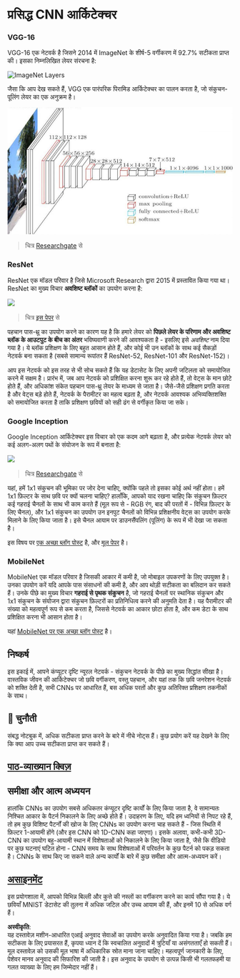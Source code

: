 # प्रसिद्ध CNN आर्किटेक्चर

### VGG-16

VGG-16 एक नेटवर्क है जिसने 2014 में ImageNet के शीर्ष-5 वर्गीकरण में 92.7% सटीकता प्राप्त की। इसका निम्नलिखित लेयर संरचना है:

![ImageNet Layers](../../../../../translated_images/vgg-16-arch1.d901a5583b3a51baeaab3e768567d921e5d54befa46e1e642616c5458c934028.hi.jpg)

जैसा कि आप देख सकते हैं, VGG एक पारंपरिक पिरामिड आर्किटेक्चर का पालन करता है, जो संकुचन-पूलिंग लेयर का एक अनुक्रम है।

![ImageNet Pyramid](../../../../../translated_images/vgg-16-arch.64ff2137f50dd49fdaa786e3f3a975b3f22615efd13efb19c5d22f12e01451a1.hi.jpg)

> चित्र [Researchgate](https://www.researchgate.net/figure/Vgg16-model-structure-To-get-the-VGG-NIN-model-we-replace-the-2-nd-4-th-6-th-7-th_fig2_335194493) से

### ResNet

ResNet एक मॉडल परिवार है जिसे Microsoft Research द्वारा 2015 में प्रस्तावित किया गया था। ResNet का मुख्य विचार **अवशिष्ट ब्लॉकों** का उपयोग करना है:

<img src="images/resnet-block.png" width="300"/>

> चित्र [इस पेपर](https://arxiv.org/pdf/1512.03385.pdf) से

पहचान पास-थ्रू का उपयोग करने का कारण यह है कि हमारे लेयर को **पिछले लेयर के परिणाम और अवशिष्ट ब्लॉक के आउटपुट के बीच का अंतर** भविष्यवाणी करने की आवश्यकता है - इसलिए इसे *अवशिष्ट* नाम दिया गया है। ये ब्लॉक प्रशिक्षण के लिए बहुत आसान होते हैं, और कोई भी उन ब्लॉकों के साथ कई सैकड़ों नेटवर्क बना सकता है (सबसे सामान्य रूपांतर हैं ResNet-52, ResNet-101 और ResNet-152)।

आप इस नेटवर्क को इस तरह से भी सोच सकते हैं कि यह डेटासेट के लिए अपनी जटिलता को समायोजित करने में सक्षम है। प्रारंभ में, जब आप नेटवर्क को प्रशिक्षित करना शुरू कर रहे होते हैं, तो वेट्स के मान छोटे होते हैं, और अधिकांश संकेत पहचान पास-थ्रू लेयर के माध्यम से जाता है। जैसे-जैसे प्रशिक्षण प्रगति करता है और वेट्स बड़े होते हैं, नेटवर्क के पैरामीटर का महत्व बढ़ता है, और नेटवर्क आवश्यक अभिव्यक्तिशक्ति को समायोजित करता है ताकि प्रशिक्षण छवियों को सही ढंग से वर्गीकृत किया जा सके।

### Google Inception

Google Inception आर्किटेक्चर इस विचार को एक कदम आगे बढ़ाता है, और प्रत्येक नेटवर्क लेयर को कई अलग-अलग पथों के संयोजन के रूप में बनाता है:

<img src="images/inception.png" width="400"/>

> चित्र [Researchgate](https://www.researchgate.net/figure/Inception-module-with-dimension-reductions-left-and-schema-for-Inception-ResNet-v1_fig2_355547454) से

यहां, हमें 1x1 संकुचन की भूमिका पर जोर देना चाहिए, क्योंकि पहले तो इसका कोई अर्थ नहीं होता। हमें 1x1 फ़िल्टर के साथ छवि पर क्यों चलना चाहिए? हालाँकि, आपको याद रखना चाहिए कि संकुचन फ़िल्टर कई गहराई चैनलों के साथ भी काम करते हैं (मूल रूप से - RGB रंग, बाद की परतों में - विभिन्न फ़िल्टर के लिए चैनल), और 1x1 संकुचन का उपयोग उन इनपुट चैनलों को विभिन्न प्रशिक्षनीय वेट्स का उपयोग करके मिलाने के लिए किया जाता है। इसे चैनल आयाम पर डाउनसैंपलिंग (पूलिंग) के रूप में भी देखा जा सकता है।

इस विषय पर [एक अच्छा ब्लॉग पोस्ट](https://medium.com/analytics-vidhya/talented-mr-1x1-comprehensive-look-at-1x1-convolution-in-deep-learning-f6b355825578) है, और [मूल पेपर](https://arxiv.org/pdf/1312.4400.pdf) है।

### MobileNet

MobileNet एक मॉडल परिवार है जिसकी आकार में कमी है, जो मोबाइल उपकरणों के लिए उपयुक्त है। उनका उपयोग करें यदि आपके पास संसाधनों की कमी है, और आप थोड़ी सटीकता का बलिदान कर सकते हैं। उनके पीछे का मुख्य विचार **गहराई से पृथक संकुचन** है, जो गहराई चैनलों पर स्थानिक संकुचन और 1x1 संकुचन के संयोजन द्वारा संकुचन फ़िल्टरों का प्रतिनिधित्व करने की अनुमति देता है। यह पैरामीटर की संख्या को महत्वपूर्ण रूप से कम करता है, जिससे नेटवर्क का आकार छोटा होता है, और कम डेटा के साथ प्रशिक्षित करना भी आसान होता है।

यहां [MobileNet पर एक अच्छा ब्लॉग पोस्ट](https://medium.com/analytics-vidhya/image-classification-with-mobilenet-cc6fbb2cd470) है।

## निष्कर्ष

इस इकाई में, आपने कंप्यूटर दृष्टि न्यूरल नेटवर्क - संकुचन नेटवर्क के पीछे का मुख्य सिद्धांत सीखा है। वास्तविक जीवन की आर्किटेक्चर जो छवि वर्गीकरण, वस्तु पहचान, और यहां तक कि छवि जनरेशन नेटवर्क को शक्ति देती है, सभी CNNs पर आधारित हैं, बस अधिक परतों और कुछ अतिरिक्त प्रशिक्षण तकनीकों के साथ।

## 🚀 चुनौती

संबद्ध नोटबुक में, अधिक सटीकता प्राप्त करने के बारे में नीचे नोट्स हैं। कुछ प्रयोग करें यह देखने के लिए कि क्या आप उच्च सटीकता प्राप्त कर सकते हैं।

## [पाठ-व्याख्यान क्विज़](https://red-field-0a6ddfd03.1.azurestaticapps.net/quiz/207)

## समीक्षा और आत्म अध्ययन

हालांकि CNNs का उपयोग सबसे अधिकतर कंप्यूटर दृष्टि कार्यों के लिए किया जाता है, वे सामान्यतः निश्चित आकार के पैटर्न निकालने के लिए अच्छे होते हैं। उदाहरण के लिए, यदि हम ध्वनियों से निपट रहे हैं, तो हम कुछ विशिष्ट पैटर्नों की खोज के लिए CNNs का उपयोग करना चाह सकते हैं - जिस स्थिति में फ़िल्टर 1-आयामी होंगे (और इस CNN को 1D-CNN कहा जाएगा)। इसके अलावा, कभी-कभी 3D-CNN का उपयोग बहु-आयामी स्थान में विशेषताओं को निकालने के लिए किया जाता है, जैसे कि वीडियो पर कुछ घटनाएं घटित होना - CNN समय के साथ विशेषताओं में परिवर्तन के कुछ पैटर्न को पकड़ सकता है। CNNs के साथ किए जा सकने वाले अन्य कार्यों के बारे में कुछ समीक्षा और आत्म-अध्ययन करें।

## [असाइनमेंट](lab/README.md)

इस प्रयोगशाला में, आपको विभिन्न बिल्ली और कुत्ते की नस्लों का वर्गीकरण करने का कार्य सौंपा गया है। ये छवियाँ MNIST डेटासेट की तुलना में अधिक जटिल और उच्च आयाम की हैं, और इनमें 10 से अधिक वर्ग हैं।

**अस्वीकृति**:  
यह दस्तावेज़ मशीन-आधारित एआई अनुवाद सेवाओं का उपयोग करके अनुवादित किया गया है। जबकि हम सटीकता के लिए प्रयासरत हैं, कृपया ध्यान दें कि स्वचालित अनुवादों में त्रुटियाँ या असंगतताएँ हो सकती हैं। मूल दस्तावेज़ को उसकी मूल भाषा में अधिकारिक स्रोत माना जाना चाहिए। महत्वपूर्ण जानकारी के लिए, पेशेवर मानव अनुवाद की सिफारिश की जाती है। इस अनुवाद के उपयोग से उत्पन्न किसी भी गलतफहमी या गलत व्याख्या के लिए हम जिम्मेदार नहीं हैं।